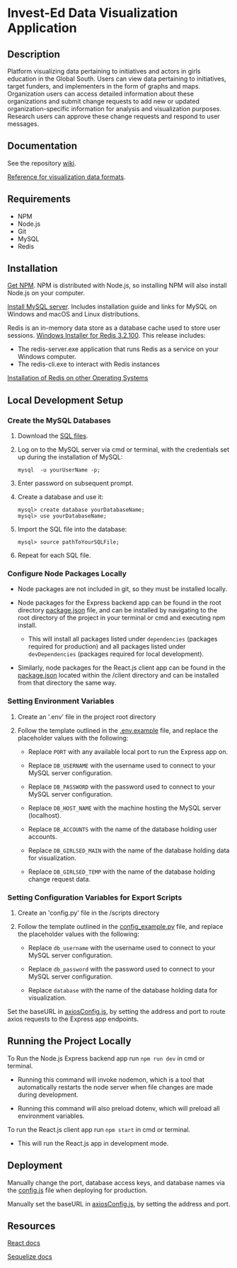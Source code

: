 # Invest-Ed Data Visualization Application

## Description

Platform visualizing data pertaining to initiatives and actors in girls education in the Global South. Users can view data pertaining to initiatives, target funders, and implementers in the form of graphs and maps. Organization users can access detailed information about these organizations and submit change requests to add new or updated organization-specific information for analysis and visualization purposes. Research users can approve these change requests and respond to user messages.

## Documentation
See the repository [wiki](https://drive.google.com/drive/folders/15WUivxM-EhF6RJQWcv_rD_IT9StVTMLD?usp=sharing).

[Reference for visualization data formats](https://github.com/condevcx3/Invest-Ed/blob/master/client/src/components/visualize/visDataFormats.js).

## Requirements
- NPM
- Node.js
- Git
- MySQL
- Redis

## Installation

[Get NPM](https://www.npmjs.com/get-npm). NPM is distributed with Node.js, so installing NPM will also install Node.js on your computer.

[Install MySQL server](https://www.mysqltutorial.org/install-mysql/). Includes installation guide and links for MySQL on Windows and macOS and Linux distributions.

Redis is an in-memory data store as a database cache used to store user sessions. [Windows Installer for Redis 3.2.100](https://github.com/microsoftarchive/redis/releases). This release includes:
- The redis-server.exe application that runs Redis as a service on your Windows computer.
- The redis-cli.exe to interact with Redis instances

[Installation of Redis on other Operating Systems](https://redis.io/)


## Local Development Setup

### Create the MySQL Databases

  1. Download the [SQL files](https://drive.google.com/drive/folders/1F94GavELVW6t3QTi_TZ1-gdbh-6WymjM?usp=sharing).
 
  2. Log on to the MySQL server via cmd or terminal, with the credentials set up during the installation of MySQL:
  
      ```mysql  -u yourUserName -p;```
  
  3. Enter password on subsequent prompt.
  4. Create a database and use it:
  
        ```
        mysql> create database yourDatabaseName;
        mysql> use yourDatabaseName;
        ```
    
  5. Import the SQL file into the database:
  
      ```mysql> source pathToYourSQLFile;```
      
  6. Repeat for each SQL file.

### Configure Node Packages Locally
- Node packages are not included in git, so they must be installed locally.
- Node packages for the Express backend app can be found in the root directory [package.json](https://github.com/condevcx3/Invest-Ed/blob/master/package.json) file, and can be installed by navigating to the root directory of the project in your terminal or cmd and executing npm install.
  - This will install all packages listed under ```dependencies``` (packages required for production) and all packages listed under ```devDependencies``` (packages required for local development).
			
- Similarly, node packages for the React.js client app can be found in the [package.json](https://github.com/condevcx3/Invest-Ed/blob/master/client/package.json) located within the /client directory and can be installed from that directory the same way.
	
### Setting Environment Variables
  1. Create an '.env' file in the project root directory
  2. Follow the template outlined in the [.env.example](https://github.com/condevcx3/Invest-Ed/blob/master/.env.example) file, and replace the placeholder values with the following:
		
      - Replace ```PORT``` with any available local port to run the Express app on.
			 
      - Replace ```DB_USERNAME``` with the username used to connect to your MySQL server configuration.
       
      - Replace `DB_PASSWORD` with the password used to connect to your MySQL server configuration.
   
      - Replace `DB_HOST_NAME` with the machine hosting the MySQL server (localhost).
			 
      - Replace `DB_ACCOUNTS` with the name of the database holding user accounts.
			 
      - Replace `DB_GIRLSED_MAIN` with the name of the database holding data for visualization.
			 
      - Replace `DB_GIRLSED_TEMP` with the name of the database holding change request data.
	
### Setting Configuration Variables for Export Scripts

  1. Create an 'config.py' file in the /scripts directory
  2. Follow the template outlined in the [config_example.py](https://github.com/condevcx3/Invest-Ed/blob/export-scripts/scripts/config_example.py) file, and replace the placeholder values with the following:
		
      - Replace ```db_username``` with the username used to connect to your MySQL server configuration.
       
      - Replace `db_password` with the password used to connect to your MySQL server configuration.
      
      - Replace `database` with the name of the database holding data for visualization.
   
      
      
Set the baseURL in [axiosConfig.js](https://github.com/condevcx3/Invest-Ed/blob/master/client/src/axios/axiosConfig.js), by setting the address and port to route axios requests to the Express app endpoints.
			
			
## Running the Project Locally

To Run the Node.js Express backend app run ```npm run dev``` in cmd or terminal.
		
- Running this command will invoke nodemon, which is a tool that automatically restarts the node server when file changes are made during development. 
		
- Running this command will also preload dotenv, which will preload all environment variables.
		
		
		
To run the React.js client app run ```npm start``` in cmd or terminal. 
		
  - This will run the React.js app in development mode.
		
		
## Deployment

Manually change the port, database access keys, and database names via the [config.js](https://github.com/condevcx3/Invest-Ed/blob/master/config.js) file when deploying for production.

Manually set the baseURL in [axiosConfig.js](https://github.com/condevcx3/Invest-Ed/blob/master/client/src/axios/axiosConfig.js), by setting the address and port.


## Resources

[React docs](https://reactjs.org/docs/getting-started.html)

[Sequelize docs](https://sequelize.org/)
